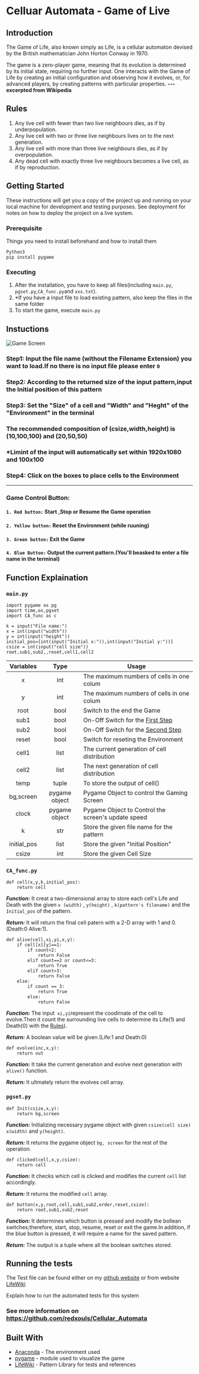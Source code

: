 # Celluar Automata - Game of Live
## Introduction
The Game of Life, also known simply as Life, is a cellular automaton devised by the British mathematician John Horton Conway in 1970.

The game is a zero-player game, meaning that its evolution is determined by its initial state, requiring no further input. One interacts with the Game of Life by creating an initial configuration and observing how it evolves, or, for advanced players, by creating patterns with particular properties.          **--- excerpted from Wikipedia**
## Rules
1. Any live cell with fewer than two live neighbours dies, as if by underpopulation.
2. Any live cell with two or three live neighbours lives on to the next generation.
3. Any live cell with more than three live neighbours dies, as if by overpopulation.
4. Any dead cell with exactly three live neighbours becomes a live cell, as if by reproduction.

## Getting Started

These instructions will get you a copy of the project up and running on your local machine for development and testing purposes. See deployment for notes on how to deploy the project on a live system.

### Prerequisite

Things you need to install beforehand and how to install them
```
Python3 
pip install pygame
```
### Executing
1. After the installation, you have to keep all files(including `main.py`, `pgset.py`,`CA_func.py`and `xxx.txt`).
2. *If you have a input file to load existing pattern, also keep the files in the same folder
3. To start the game, execute `main.py`

## Instuctions
![Game Screen](https://i.imgur.com/flfDALj.png)

### Step1: Input the file name (without the Filename Extension) you want to load.If no there is no input file please enter `0`
### Step2: According to the returned size of the input pattern,input the Initial position of this pattern
### Step3: Set the "Size" of a cell and "Width" and "Heght" of the "Environment" in the terminal
### The recommended composition of (csize,width,height) is (10,100,100) and (20,50,50)
### *Limint of the input will automatically set within 1920x1080 and 100x100
### Step4: Click on the boxes to place cells to the Environment
----
### Game Control Button:

#### `1. Red button:` Start ,Stop or Resume the Game operation 
#### `2. Yellow button:` Reset the Environment (while ruuning)
#### `3. Green button:` Exit the Game
#### `4. Blue Button:` Output the current pattern.(You'll beasked to enter a file name in the terminal)

## Function Explaination


### `main.py`
```python=
import pygame as pg
import time,os,pgset
import CA_func as c 

k = input("File name:")
x = int(input("width"))
y = int(input("height"))
initial_pos=[int(input("Initial x:")),int(input("Initial y:"))]
csize = int(input("cell size"))
root,sub1,sub2,,reset,cell1,cell2
```

| Variables|Type| Usage |
| :--------: | :--------: | -------- |
|x|int|The maximum numbers of cells in one colum
|y|int|The maximum numbers of cells in one colum
|root|bool|Switch to the end the Game 
|sub1|bool|On-Off Switch for the [First Step](##Instuctions)
|sub2|bool|On-Off Switch for the [Second Step](##Instuctions)
|reset|bool|Switch for reseting the Environment
|cell1|list|The current generation of cell distribution
|cell2|list|The next generation of cell distribution
|temp|tuple|To store the output of cell()
|bg,screen|pygame object|Pygame Object to control the Gaming Screen
|clock|pygame object|Pygame Object to Control the screen's update speed 
|k|str|Store the given file name for the pattern  
|initial_pos|list|Store the given "Initial Position"
|csize|int|Store the given Cell Size

### `CA_func.py`

```python=
def cell(x,y,k,initial_pos):
    return cell
```
***Function:*** It creat a two-dimensional array to store each cell's Life and Death with the given `x (width)` , `y(height)` , `k(pattern's filename)` and the `Initial_pos` of the pattern.

***Return:*** It will return the final cell patern with a 2-D array with 1 and 0.(Death:0  Alive:1). 
```python=
def alive(cell,xi,yi,x,y):
    if cell[x][y]==1:
        if count<2:
            return False
        elif count==2 or count<=3:
            return True
        elif count>3:
            return False
    else:
        if count == 3:
            return True
        else: 
            return False
```
***Function:*** The input` xi,yi`represent the coodirnate of the cell to evolve.Then it count the surrounding live cells to determine its Life(1) and Death(0) with the [Rules](#Rules)). 

***Return:*** A boolean value will be given.(Life:1 and Death:0)

```python=
def evolve(inc,x,y):
    return out
```
***Function:*** It take the current generation and evolve  next generation with `alive()` function. 

***Return:*** It ultmately return the evolves cell array.
### `pgset.py`
```python=
def Init(csize,x,y):
    return bg,screen
```
***Function:*** Initializing necessary pygame object with given `csize(cell size)` `x(width)` and `y(height)`.

***Return:*** It returns the pygame object `bg, screen` for the rest of the  operation.
```python=
def clicked(cell,x,y,csize):
    return cell
```
***Function:*** It checks which cell is clicked and modifies the current `cell` list accordingly.

***Return:*** It returns the modified `cell` array. 
```python=
def button(x,y,root,cell,sub1,sub2,order,reset,csize):
    return root,sub1,sub2,reset
```
***Function:*** It determines which button is pressed and modify the bollean switches;therefore, start, stop, resume, reset or exit the game.In addition, if the blue button is pressed, it will require a name for the saved pattern.

***Return:*** The output is a tuple where all the boolean switches stored.



## Running the tests
The Test file can be found either on my [github website](https://github.com/redxouls/Cellular_Automata) or from website [LifeWiki](https://www.conwaylife.com/wiki/Main_Page)

Explain how to run the automated tests for this system

### See more information on https://github.com/redxouls/Cellular_Automata

## Built With

* [Anaconda](https://www.anaconda.com/) - The environment used
* [pygame](https://www.pygame.org/news) - module used to visualize the game
* [LifeWiki](https://www.conwaylife.com/wiki/Main_Page) - Pattern Library for tests and references
